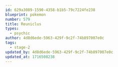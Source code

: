 ```yaml
---
id: 629a3089-1590-4358-b1b5-79c7224fe238
blueprint: pokemon
number: 579
title: Reuniclus
types:
  - psychic
author: 4d8d6ede-5963-429f-9c2f-74b897007e0c
tags:
  - stage-2
updated_by: 4d8d6ede-5963-429f-9c2f-74b897007e0c
updated_at: 1716508238
---
```

